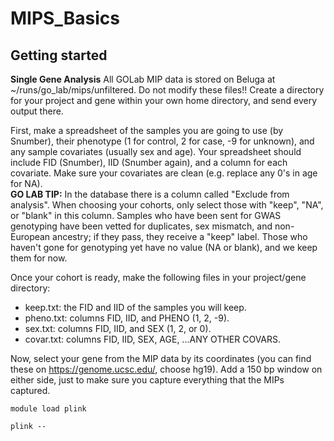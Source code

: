 # MIPS_Basics

## Getting started

**Single Gene Analysis**
All GOLab MIP data is stored on Beluga at ~/runs/go_lab/mips/unfiltered. Do not modify these files!! Create a directory for your project and gene within your own home directory, and send every output there.  
  
First, make a spreadsheet of the samples you are going to use (by Snumber), their phenotype (1 for control, 2 for case, -9 for unknown), and any sample covariates (usually sex and age). Your spreadsheet should include FID (Snumber), IID (Snumber again), and a column for each covariate. Make sure your covariates are clean (e.g. replace any 0's in age for NA).  
**GO LAB TIP:** In the database there is a column called "Exclude from analysis". When choosing your cohorts, only select those with "keep", "NA", or "blank" in this column. Samples who have been sent for GWAS genotyping have been vetted for duplicates, sex mismatch, and non-European ancestry; if they pass, they receive a "keep" label. Those who haven't gone for genotyping yet have no value (NA or blank), and we keep them for now.   
  
Once your cohort is ready, make the following files in your project/gene directory:
* keep.txt: the FID and IID of the samples you will keep.  
* pheno.txt: columns FID, IID, and PHENO (1, 2, -9).  
* sex.txt: columns FID, IID, and SEX (1, 2, or 0).  
* covar.txt: columns FID, IID, SEX, AGE, ...ANY OTHER COVARS.  
  
Now, select your gene from the MIP data by its coordinates (you can find these on https://genome.ucsc.edu/, choose hg19). Add a 150 bp window on either side, just to make sure you capture everything that the MIPs captured. 

````
module load plink

plink --
````
